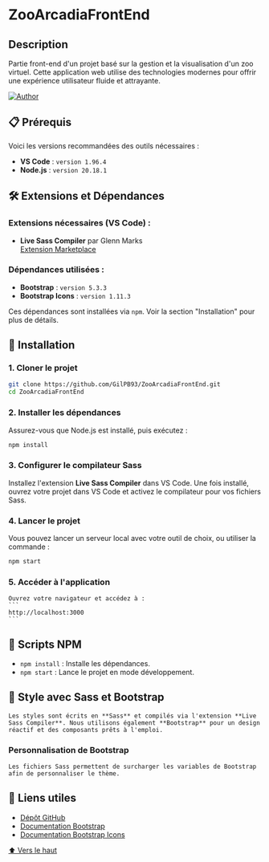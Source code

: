 # ZooArcadiaFrontEnd

## Description
Partie front-end d'un projet basé sur la gestion et la visualisation d'un zoo virtuel. 
Cette application web utilise des technologies modernes pour offrir une expérience utilisateur fluide et attrayante.

[![Author](https://img.shields.io/badge/author-gilpb.tech%40hotmail.com-green.svg)](https://github.com/GilPB93)


## 📋 Prérequis
Voici les versions recommandées des outils nécessaires :

- **VS Code** : `version 1.96.4`
- **Node.js** : `version 20.18.1`


## 🛠️ Extensions et Dépendances

### Extensions nécessaires (VS Code) :
- **Live Sass Compiler** par Glenn Marks  
  [Extension Marketplace](https://marketplace.visualstudio.com/items?itemName=glenn2223.live-sass)

### Dépendances utilisées :
- **Bootstrap** : `version 5.3.3`  
- **Bootstrap Icons** : `version 1.11.3`

Ces dépendances sont installées via `npm`. Voir la section "Installation" pour plus de détails.


## 🚀 Installation

### 1. **Cloner le projet**  
   ```bash
   git clone https://github.com/GilPB93/ZooArcadiaFrontEnd.git
   cd ZooArcadiaFrontEnd
   ```

### 2. **Installer les dépendances**  
   Assurez-vous que Node.js est installé, puis exécutez :  
   ```bash
   npm install
   ```

### 3. **Configurer le compilateur Sass**  
   Installez l'extension **Live Sass Compiler** dans VS Code. 
   Une fois installé, ouvrez votre projet dans VS Code et activez le compilateur pour vos fichiers Sass.

### 4. **Lancer le projet**  
   Vous pouvez lancer un serveur local avec votre outil de choix, ou utiliser la commande :  
   ```bash
   npm start
   ```

### 5. Accéder à l'application
    Ouvrez votre navigateur et accédez à :
    ```
    http://localhost:3000
    ```

## 📂 Scripts NPM

- `npm install` : Installe les dépendances.
- `npm start` : Lance le projet en mode développement.

## 🎨 Style avec Sass et Bootstrap

    Les styles sont écrits en **Sass** et compilés via l'extension **Live Sass Compiler**. Nous utilisons également **Bootstrap** pour un design réactif et des composants prêts à l'emploi.

### Personnalisation de Bootstrap
    Les fichiers Sass permettent de surcharger les variables de Bootstrap afin de personnaliser le thème.


## 📄 Liens utiles
- [Dépôt GitHub](https://github.com/GilPB93/ZooArcadiaFrontEnd)
- [Documentation Bootstrap](https://getbootstrap.com/docs/5.3/)
- [Documentation Bootstrap Icons](https://icons.getbootstrap.com/)

[⬆️ Vers le haut](#ZooArcadiaFrontEnd)